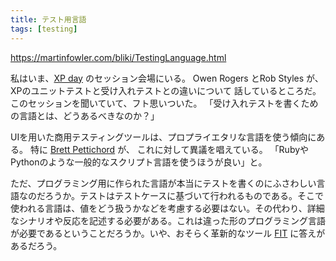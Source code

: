 ```yaml
---
title: テスト用言語
tags: [testing]
---
```


https://martinfowler.com/bliki/TestingLanguage.html

私はいま、[XP day](http://www.xpday.org/) のセッション会場にいる。
Owen Rogers とRob Styles が、
XPのユニットテストと受け入れテストとの違いについて
話しているところだ。
このセッションを聞いていて、フト思いついた。
「受け入れテストを書くための言語とは、どうあるべきなのか？」

UIを用いた商用テスティングツールは、プロプライエタリな言語を使う傾向にある。
特に [Brett Pettichord](http://www.stickyminds.com/sitewide.asp?ObjectId=2326&ObjectType=COL&Function=edetail) が、
これに対して異議を唱えている。
「RubyやPythonのような一般的なスクリプト言語を使うほうが良い」と。

ただ、プログラミング用に作られた言語が本当にテストを書くのにふさわしい言語なのだろうか。テストはテストケースに基づいて行われるものである。そこで使われる言語は、値をどう扱うかなどを考慮する必要はない。その代わり、詳細なシナリオや反応を記述する必要がある。これは違った形のプログラミング言語が必要であるということだろうか。いや、おそらく革新的なツール [FIT](http://fit.c2.com/) に答えがあるだろう。
